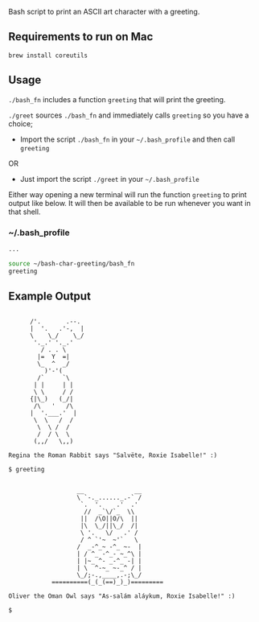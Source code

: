 Bash script to print an ASCII art character with a greeting.

Requirements to run on Mac 
-----
`brew install coreutils`


Usage
-----

`./bash_fn` includes a function `greeting` that will print the greeting.

`./greet` sources `./bash_fn` and immediately calls `greeting` so you have a choice;


* Import the script `./bash_fn` in your `~/.bash_profile` and then call `greeting`

OR

* Just import the script `./greet` in your `~/.bash_profile`


Either way opening a new terminal will run the function `greeting` to print output like below. It will then be available to be run whenever you want in that shell.



### ~/.bash_profile
```bash
...

source ~/bash-char-greeting/bash_fn
greeting

```


Example Output
--------------
```

      /'.       .--.
      |  '.   .'-,  |
      \    \_/    \_/
       '._.' '._.'
         / . . \
        |=  Y  =|
        \_  ^  _/
          )'-'(
        /`     `\
       | |     | |
       \ \     / /
      {|\_)   (_/|
       /\   '   /\
      |  '.___.'  |
       \  \   /  /
        \  \ /  /
        /  / \  \
       (,,/   \,,)

Regina the Roman Rabbit says "Salvëte, Roxie Isabelle!" :)

$ greeting


                   __              __
                   \ `-._......_.-` /
                    `.  '.    .'  .'
                     //  _`\/`_  \\
                    ||  /\O||O/\  ||
                    |\  \_/||\_/  /|
                    \ '.   \/   .' /
                    / ^ `'~  ~'`   \
                   /  _-^_~ -^_ ~-  |
                   | / ^_ -^_- ~_^\ |
                   | |~_ ^- _-^_ -| |
                   | \  ^-~_ ~-_^ / |
                   \_/;-.,____,.-;\_/
            ==========(_(_(==)_)_)=========

Oliver the Oman Owl says "As-salám aláykum, Roxie Isabelle!" :)

$
```
